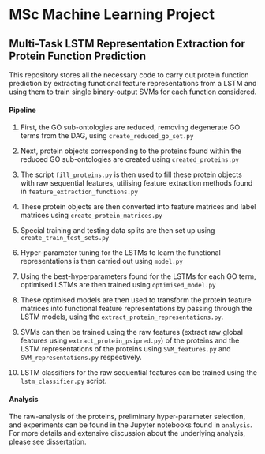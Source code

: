 # MSc Machine Learning Project 
## Multi-Task LSTM Representation Extraction for Protein Function Prediction
This repository stores all the necessary code to carry out protein function prediction by extracting functional feature representations from a LSTM and using them to train single binary-output SVMs for each function considered.

#### Pipeline

1. First, the GO sub-ontologies are reduced, removing degenerate GO terms from the DAG, using `create_reduced_go_set.py`

2. Next, protein objects corresponding to the proteins found within the reduced GO sub-ontologies are created using `created_proteins.py`

3. The script `fill_proteins.py` is then used to fill these protein objects with raw sequential features, utilising feature extraction methods found in `feature_extraction_functions.py`

4. These protein objects are then converted into feature matrices and label matrices using `create_protein_matrices.py`

5. Special training and testing data splits are then set up using `create_train_test_sets.py` 

6. Hyper-parameter tuning for the LSTMs to learn the functional representations is then carried out using `model.py`

7. Using the best-hyperparameters found for the LSTMs for each GO term, optimised LSTMs are then trained using `optimised_model.py`

8. These optimised models are then used to transform the protein feature matrices into functional feature representations by passing through the LSTM models, using the `extract_protein_representations.py`.

9. SVMs can then be trained using the raw features (extract raw global features using `extract_protein_psipred.py`) of the proteins and the LSTM representations of the proteins using `SVM_features.py` and `SVM_representations.py` respectively.

10. LSTM classifiers for the raw sequential features can be trained using the `lstm_classifier.py` script.

#### Analysis
The raw-analysis of the proteins, preliminary hyper-parameter selection, and experiments can be found in the Jupyter notebooks found in `analysis`. For more details and extensive discussion about the underlying analysis, please see dissertation.
